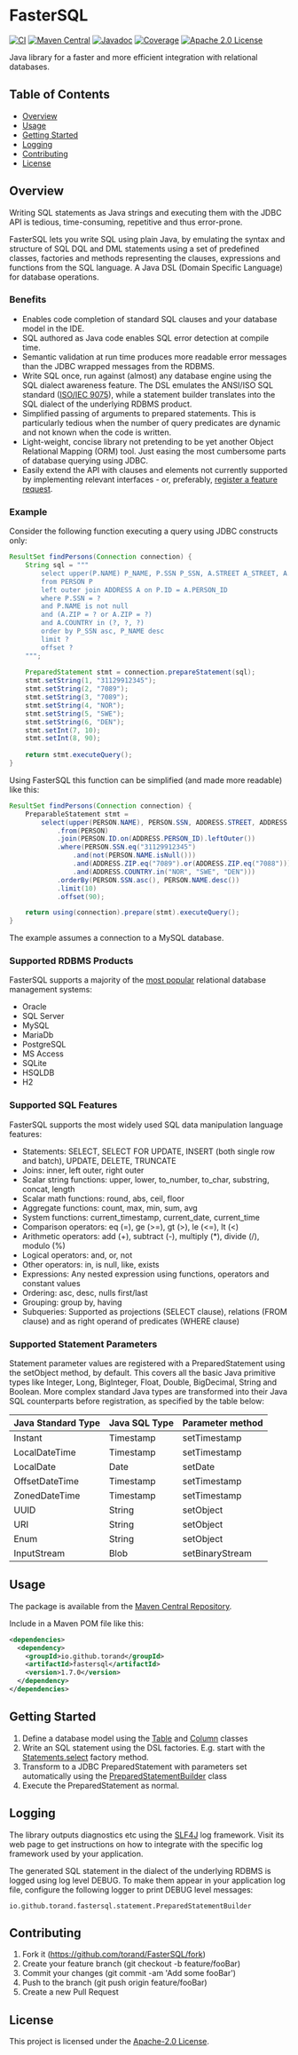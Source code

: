 FasterSQL
=========

[![CI](https://github.com/torand/FasterSQL/actions/workflows/continuous-integration.yml/badge.svg)](https://github.com/torand/FasterSQL/actions/workflows/continuous-integration.yml)
[![Maven Central](https://img.shields.io/maven-central/v/io.github.torand/fastersql.svg?label=maven%20central)](https://central.sonatype.com/artifact/io.github.torand/fastersql)
[![Javadoc](https://img.shields.io/badge/javadoc-online-green)](https://torand.github.io/FasterSQL/apidocs/)
[![Coverage](https://coveralls.io/repos/github/torand/FasterSQL/badge.svg?branch=main)](https://coveralls.io/github/torand/FasterSQL?branch=main)
[![Apache 2.0 License](https://img.shields.io/badge/license-Apache%202.0-orange)](LICENSE)

Java library for a faster and more efficient integration with relational databases.

## Table of Contents

- [Overview](#overview)
- [Usage](#usage)
- [Getting Started](#getting-started)
- [Logging](#logging)
- [Contributing](#contributing)
- [License](#license)

## Overview

Writing SQL statements as Java strings and executing them with the JDBC API is tedious, time-consuming, repetitive and
thus error-prone.

FasterSQL lets you write SQL using plain Java, by emulating the syntax and structure of SQL DQL and DML statements
using a set of predefined classes, factories and methods representing the clauses, expressions and functions
from the SQL language. A Java DSL (Domain Specific Language) for database operations.

### Benefits

* Enables code completion of standard SQL clauses and your database model in the IDE.
* SQL authored as Java code enables SQL error detection at compile time.
* Semantic validation at run time produces more readable error messages than the JDBC wrapped messages from the RDBMS.
* Write SQL once, run against (almost) any database engine using the SQL dialect awareness feature. The DSL emulates
  the ANSI/ISO SQL standard ([ISO/IEC 9075](https://www.iso.org/standard/76583.html)), while a statement builder translates into the SQL dialect of the underlying RDBMS product.
* Simplified passing of arguments to prepared statements. This is particularly tedious when the number of query predicates
  are dynamic and not known when the code is written.
* Light-weight, concise library not pretending to be yet another Object Relational Mapping (ORM) tool. Just easing the
  most cumbersome parts of database querying using JDBC.
* Easily extend the API with clauses and elements not currently supported by implementing relevant interfaces - or,
  preferably, [register a feature request](https://github.com/torand/FasterSQL/issues/new).

### Example

Consider the following function executing a query using JDBC constructs only:

```java
ResultSet findPersons(Connection connection) {
    String sql = """
        select upper(P.NAME) P_NAME, P.SSN P_SSN, A.STREET A_STREET, A.ZIP A_ZIP
        from PERSON P 
        left outer join ADDRESS A on P.ID = A.PERSON_ID 
        where P.SSN = ? 
        and P.NAME is not null 
        and (A.ZIP = ? or A.ZIP = ?) 
        and A.COUNTRY in (?, ?, ?) 
        order by P_SSN asc, P_NAME desc 
        limit ? 
        offset ?        
    """;
    
    PreparedStatement stmt = connection.prepareStatement(sql);
    stmt.setString(1, "31129912345");
    stmt.setString(2, "7089");
    stmt.setString(3, "7089");
    stmt.setString(4, "NOR");
    stmt.setString(5, "SWE");
    stmt.setString(6, "DEN");
    stmt.setInt(7, 10);
    stmt.setInt(8, 90);
    
    return stmt.executeQuery();
}
```

Using FasterSQL this function can be simplified (and made more readable) like this:

```java
ResultSet findPersons(Connection connection) {
    PreparableStatement stmt =
        select(upper(PERSON.NAME), PERSON.SSN, ADDRESS.STREET, ADDRESS.ZIP)
            .from(PERSON)
            .join(PERSON.ID.on(ADDRESS.PERSON_ID).leftOuter())
            .where(PERSON.SSN.eq("31129912345")
                .and(not(PERSON.NAME.isNull()))
                .and(ADDRESS.ZIP.eq("7089").or(ADDRESS.ZIP.eq("7088")))
                .and(ADDRESS.COUNTRY.in("NOR", "SWE", "DEN")))
            .orderBy(PERSON.SSN.asc(), PERSON.NAME.desc())
            .limit(10)
            .offset(90);

    return using(connection).prepare(stmt).executeQuery();
}
```

The example assumes a connection to a MySQL database.

### Supported RDBMS Products

FasterSQL supports a majority of the [most popular](https://db-engines.com/en/ranking/relational+dbms) relational database management systems:

* Oracle
* SQL Server
* MySQL
* MariaDb
* PostgreSQL
* MS Access
* SQLite
* HSQLDB
* H2

### Supported SQL Features

FasterSQL supports the most widely used SQL data manipulation language features:

* Statements: SELECT, SELECT FOR UPDATE, INSERT (both single row and batch), UPDATE, DELETE, TRUNCATE
* Joins: inner, left outer, right outer
* Scalar string functions: upper, lower, to_number, to_char, substring, concat, length
* Scalar math functions: round, abs, ceil, floor
* Aggregate functions: count, max, min, sum, avg
* System functions: current_timestamp, current_date, current_time
* Comparison operators: eq (=), ge (>=), gt (>), le (<=), lt (<)
* Arithmetic operators: add (+), subtract (-), multiply (*), divide (/), modulo (%)
* Logical operators: and, or, not
* Other operators: in, is null, like, exists
* Expressions: Any nested expression using functions, operators and constant values
* Ordering: asc, desc, nulls first/last
* Grouping: group by, having
* Subqueries: Supported as projections (SELECT clause), relations (FROM clause) and as right operand of predicates (WHERE clause)

### Supported Statement Parameters

Statement parameter values are registered with a PreparedStatement using the setObject method, by default. This covers all the basic
Java primitive types like Integer, Long, BigInteger, Float, Double, BigDecimal, String and Boolean. More complex standard Java types
are transformed into their Java SQL counterparts before registration, as specified by the table below:

| Java Standard Type | Java SQL Type | Parameter method |
|--------------------|---------------|------------------|
| Instant            | Timestamp     | setTimestamp     |
| LocalDateTime      | Timestamp     | setTimestamp     |
| LocalDate          | Date          | setDate          |
| OffsetDateTime     | Timestamp     | setTimestamp     |
| ZonedDateTime      | Timestamp     | setTimestamp     |
| UUID               | String        | setObject        |
| URI                | String        | setObject        |
| Enum               | String        | setObject        |
| InputStream        | Blob          | setBinaryStream  |

## Usage

The package is available from the [Maven Central Repository](https://central.sonatype.com/artifact/io.github.torand/fastersql).

Include in a Maven POM file like this:

```xml
<dependencies>
  <dependency>
    <groupId>io.github.torand</groupId>
    <artifactId>fastersql</artifactId>
    <version>1.7.0</version>
  </dependency>
</dependencies>
```

## Getting Started

1. Define a database model using the [Table](https://github.com/torand/FasterSQL/blob/main/src/main/java/io/github/torand/fastersql/model/Table.java) and [Column](https://github.com/torand/FasterSQL/blob/main/src/main/java/io/github/torand/fastersql/model/Column.java) classes
2. Write an SQL statement using the DSL factories. E.g. start with the [Statements.select](https://github.com/torand/FasterSQL/blob/main/src/main/java/io/github/torand/fastersql/statement/Statements.java#L32) factory method.
3. Transform to a JDBC PreparedStatement with parameters set automatically using the [PreparedStatementBuilder](https://github.com/torand/FasterSQL/blob/main/src/main/java/io/github/torand/fastersql/statement/PreparedStatementBuilder.java) class
4. Execute the PreparedStatement as normal.

## Logging

The library outputs diagnostics etc using the [SLF4J](https://www.slf4j.org/) log framework. Visit its web page to
get instructions on how to integrate with the specific log framework used by your application.

The generated SQL statement in the dialect of the underlying RDBMS is logged using log level DEBUG. To make them appear
in your application log file, configure the following logger to print DEBUG level messages:

```
io.github.torand.fastersql.statement.PreparedStatementBuilder
```

## Contributing

1. Fork it (https://github.com/torand/FasterSQL/fork)
2. Create your feature branch (git checkout -b feature/fooBar)
3. Commit your changes (git commit -am 'Add some fooBar')
4. Push to the branch (git push origin feature/fooBar)
5. Create a new Pull Request

## License

This project is licensed under the [Apache-2.0 License](LICENSE).
